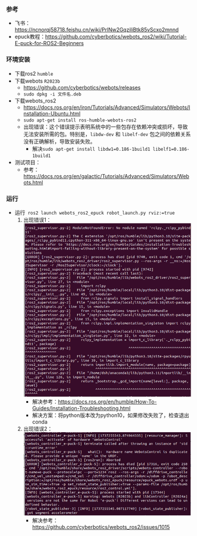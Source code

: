### 参考
- 飞书：https://ncnorqj58718.feishu.cn/wiki/PrlNw2GqziliBtk85vScxo2mnnd
- epuck教程：https://github.com/cyberbotics/webots_ros2/wiki/Tutorial-E-puck-for-ROS2-Beginners


### 环境安装
- 下载ros2 `humble`
- 下载webots `R2023b`
    - https://github.com/cyberbotics/webots/releases
    - `sudo dpkg -i 文件名.deb`
- 下载webots_ros2
    - https://docs.ros.org/en/iron/Tutorials/Advanced/Simulators/Webots/Installation-Ubuntu.html
    - `sudo apt-get install ros-humble-webots-ros2`
    - 出现错误：这个错误提示表明系统中的一些包存在依赖冲突或损坏，导致无法安装所需的包。特别是，`libdw-dev` 和 `libelf-dev` 包之间的依赖关系没有正确解析，导致安装失败。
        - 解决`sudo apt-get install libdw1=0.186-1build1 libelf1=0.186-1build1`
- 测试项目：
    - 参考：https://docs.ros.org/en/galactic/Tutorials/Advanced/Simulators/Webots.html

### 运行
- 运行` ros2 launch webots_ros2_epuck robot_launch.py rviz:=true`
    1. 出现错误1：![导入rclpy库](img/系统上导入失败.png)
        - 解决参考：https://docs.ros.org/en/humble/How-To-Guides/Installation-Troubleshooting.html
        - 解决方案：将python版本改为python10，如果修改失败了，检查退出conda
    2. 出现错误2：![webots控制器出问题](img/webots控制器出问题.png)
        - 解决参考：https://github.com/cyberbotics/webots_ros2/issues/1015
